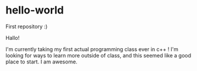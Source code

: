 # hello-world
First repository :)

Hallo! 

I'm currently taking my first actual programming class ever in c++ !
I'm looking for ways to learn more outside of class, and this seemed like a good place to start.
I am awesome.
